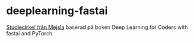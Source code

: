 # deeplearning-fastai

[Studiecirkel från Mejsla](https://mejsla.se/cirkel2021/) baserad på boken Deep Learning for Coders with fastai and PyTorch.
